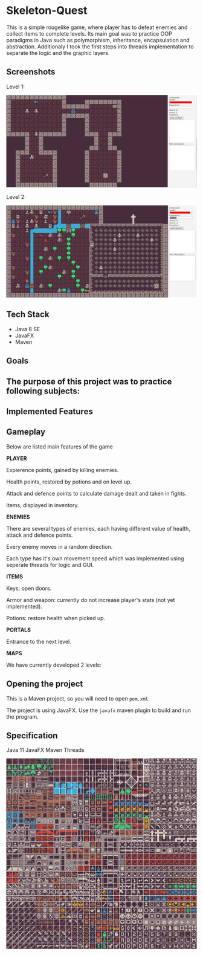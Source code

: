 # Skeleton-Quest

This is a simple rougelike game, where player has to defeat enemies and collect items to complete levels. Its main goal was to practice OOP paradigms in Java such as polymorphism, inheritance, encapsulation and abstraction. Additionaly I took the first steps into threads implementation to separate the logic and the graphic layers.

## Screenshots

Level 1:

![tiles](github_resources/1.png)

Level 2:

![tiles](github_resources/2.png)

## Tech Stack 
- Java 8 SE
- JavaFX
- Maven

## Goals
The purpose of this project was to practice following subjects:
-

## Implemented Features



## Gameplay

Below are listed main features of the game

**PLAYER**

Expierence points, gained by killing enemies.

Health points, restored by potions and on level up.

Attack and defence points to calculate damage dealt and taken in fights.

Items, displayed in inventory.


**ENEMIES**

There are several types of enemies, each having different value of health, attack and defence points.

Every enemy moves in a random direction. 

Each type has it's own movement speed which was implemented using seperate threads for logic and GUI.


**ITEMS**

Keys: open doors.

Armor and weapon: currently do not increase player's stats (not yet implemented).

Potions: restore health when picked up.


**PORTALS**

Entrance to the next level.


**MAPS**

We have currently developed 2 levels:


## Opening the project

This is a Maven project, so you will need to open `pom.xml`.

The project is using JavaFX.  Use the `javafx` maven plugin to build and run the program.


## Specification
Java 11
JavaFX
Maven
Threads

![tiles](src/main/resources/tiles.png)
